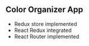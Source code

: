 ## Color Organizer App
* Redux store implemented
* React Redux integrated
* React Router implemented

